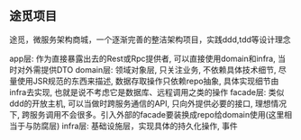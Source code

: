 ## 途觅项目
途觅，微服务架构商城，一个逐渐完善的整洁架构项目，实践ddd,tdd等设计理念


app层: 作为直接暴露出去的Rest或Rpc提供者, 可以直接使用domain和infra, 当时对外需提供DTO
domain层: 领域对象层, 只关注业务, 不依赖具体技术细节, 尽量使用JSR规范的东西来描述, 数据存取操作只依赖repo抽象, 具体实现细节由infra去实现, 也就是说不考虑它是数据库、远程调用之类的操作
facade层: 类似ddd的开放主机, 可以当做时跨服务通信的API, 只向外提供必要的接口, 理想情况下, 跨服务调用不会很多。引入外部的facade要装换成repo给domain使用(这里相当于与防腐层)
infra层: 基础设施层，实现具体的持久化操作, 事件
